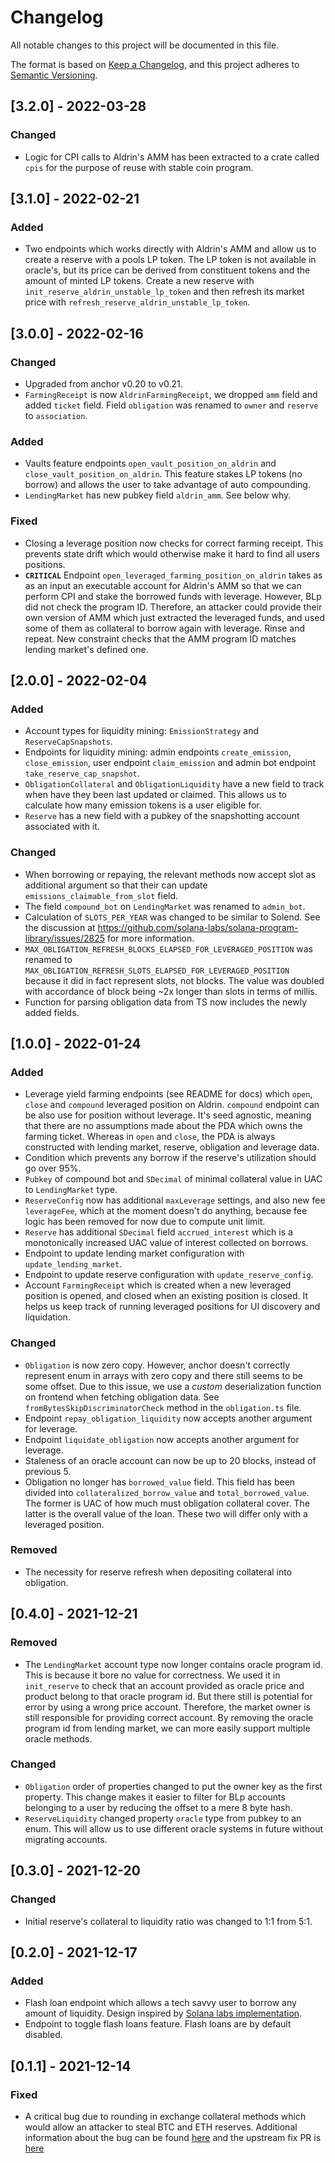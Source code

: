# Changelog
All notable changes to this project will be documented in this file.

The format is based on [Keep a Changelog](https://keepachangelog.com/en/1.0.0/),
and this project adheres to [Semantic Versioning](https://semver.org/spec/v2.0.0.html).

## [3.2.0] - 2022-03-28

### Changed
- Logic for CPI calls to Aldrin's AMM has been extracted to a crate called
  `cpis` for the purpose of reuse with stable coin program.


## [3.1.0] - 2022-02-21

### Added
- Two endpoints which works directly with Aldrin's AMM and allow us to create a
  reserve with a pools LP token. The LP token is not available in oracle's, but
  its price can be derived from constituent tokens and the amount of minted LP
  tokens. Create a new reserve with `init_reserve_aldrin_unstable_lp_token` and
  then refresh its market price with
  `refresh_reserve_aldrin_unstable_lp_token`.


## [3.0.0] - 2022-02-16

### Changed
- Upgraded from anchor v0.20 to v0.21.
- `FarmingReceipt` is now `AldrinFarmingReceipt`, we dropped `amm` field and
  added `ticket` field. Field `obligation` was renamed to `owner` and `reserve`
  to `association`.

### Added
- Vaults feature endpoints `open_vault_position_on_aldrin` and
  `close_vault_position_on_aldrin`. This feature stakes LP tokens (no borrow)
  and allows the user to take advantage of auto compounding.
- `LendingMarket` has new pubkey field `aldrin_amm`. See below why.

### Fixed
- Closing a leverage position now checks for correct farming receipt. This
  prevents state drift which would otherwise make it hard to find all users
  positions.
- **`CRITICAL`** Endpoint `open_leveraged_farming_position_on_aldrin` takes as
  as an input an executable account for Aldrin's AMM so that we can perform CPI
  and stake the borrowed funds with leverage. However, BLp did not check the
  program ID. Therefore, an attacker could provide their own version of AMM
  which just extracted the leveraged funds, and used some of them as collateral
  to borrow again with leverage. Rinse and repeat. New constraint checks that
  the AMM program ID matches lending market's defined one.


## [2.0.0] - 2022-02-04
### Added
- Account types for liquidity mining: `EmissionStrategy` and
  `ReserveCapSnapshots`.
- Endpoints for liquidity mining: admin endpoints `create_emission`,
  `close_emission`, user endpoint `claim_emission` and admin bot endpoint
  `take_reserve_cap_snapshot`.
- `ObligationCollateral` and `ObligationLiquidity` have a new field to track
  when have they been last updated or claimed. This allows us to calculate how
  many emission tokens is a user eligible for.
- `Reserve` has a new field with a pubkey of the snapshotting account associated
  with it.

### Changed
- When borrowing or repaying, the relevant methods now accept slot as additional
  argument so that their can update `emissions_claimable_from_slot` field.
- The field `compound_bot` on `LendingMarket` was renamed to `admin_bot`.
- Calculation of `SLOTS_PER_YEAR` was changed to be similar to Solend.
  See the discussion at https://github.com/solana-labs/solana-program-library/issues/2825
  for more information.
- `MAX_OBLIGATION_REFRESH_BLOCKS_ELAPSED_FOR_LEVERAGED_POSITION`
  was renamed to `MAX_OBLIGATION_REFRESH_SLOTS_ELAPSED_FOR_LEVERAGED_POSITION`
  because it did in fact represent slots, not blocks. The value was doubled
  with accordance of block being ~2x longer than slots in terms of millis.
- Function for parsing obligation data from TS now includes the newly added
  fields.

## [1.0.0] - 2022-01-24
### Added
- Leverage yield farming endpoints (see README for docs) which `open`, `close`
  and `compound` leveraged position on Aldrin. `compound` endpoint can be also
  use for position without leverage. It's seed agnostic, meaning that there are
  no assumptions made about the PDA which owns the farming ticket. Whereas in
  `open` and `close`, the PDA is always constructed with lending market, reserve,
  obligation and leverage data.
- Condition which prevents any borrow if the reserve's utilization should go
  over 95%.
- `Pubkey` of compound bot and `SDecimal` of minimal collateral value in UAC to
  `LendingMarket` type.
- `ReserveConfig` now has additional `maxLeverage` settings, and also new fee
  `leverageFee`, which at the moment doesn't do anything, because fee logic has
  been removed for now due to compute unit limit.
- `Reserve` has additional `SDecimal` field `accrued_interest` which is a
  monotonically increased UAC value of interest collected on borrows.
- Endpoint to update lending market configuration with `update_lending_market`.
- Endpoint to update reserve configuration with `update_reserve_config`.
- Account `FarmingReceipt` which is created when a new leveraged position is
  opened, and closed when an existing position is closed. It helps us keep track
  of running leveraged positions for UI discovery and liquidation.

### Changed
- `Obligation` is now zero copy. However, anchor doesn't correctly represent
  enum in arrays with zero copy and there still seems to be some offset. Due
  to this issue, we use a _custom_ deserialization function on frontend when
  fetching obligation data. See `fromBytesSkipDiscriminatorCheck` method
  in the `obligation.ts` file.
- Endpoint `repay_obligation_liquidity` now accepts another argument for
  leverage.
- Endpoint `liquidate_obligation` now accepts another argument for leverage.
- Staleness of an oracle account can now be up to 20 blocks, instead of
  previous 5.
- Obligation no longer has `borrowed_value` field. This field has been divided
  into `collateralized_borrow_value` and `total_borrowed_value`. The former is
  UAC of how much must obligation collateral cover. The latter is the overall
  value of the loan. These two will differ only with a leveraged position.

### Removed
- The necessity for reserve refresh when depositing collateral into obligation.


## [0.4.0] - 2021-12-21

### Removed
- The `LendingMarket` account type now longer contains oracle program id. This
  is because it bore no value for correctness. We used it in `init_reserve` to
  check that an account provided as oracle price and product belong to that
  oracle program id. But there still is potential for error by using a wrong
  price account. Therefore, the market owner is still responsible for providing
  correct account. By removing the oracle program id from lending market, we can
  more easily support multiple oracle methods.

### Changed
- `Obligation` order of properties changed to put the owner key as the first
  property. This change makes it easier to filter for BLp accounts belonging
  to a user by reducing the offset to a mere 8 byte hash.
- `ReserveLiquidity` changed property `oracle` type from pubkey to an enum. This
  will allow us to use different oracle systems in future without migrating accounts.

## [0.3.0] - 2021-12-20

### Changed
- Initial reserve's collateral to liquidity ratio was changed to 1:1 from 5:1.

## [0.2.0] - 2021-12-17

### Added
- Flash loan endpoint which allows a tech savvy user to borrow any amount of
  liquidity. Design inspired by
  [Solana labs implementation](https://github.com/solana-labs/solana-program-library/blob/a6a1ce4290ad683e13b9ef1c52d6f32a080a996f/token-lending/program/src/processor.rs#L1521).
- Endpoint to toggle flash loans feature. Flash loans are by default disabled.

## [0.1.1] - 2021-12-14

### Fixed
- A critical bug due to rounding in exchange collateral methods which would
  allow an attacker to steal BTC and ETH reserves. Additional information about
  the bug can be found [here](https://blog.neodyme.io/posts/lending_disclosure)
  and the upstream fix PR is
  [here](https://github.com/solana-labs/solana-program-library/pull/1883/files)

